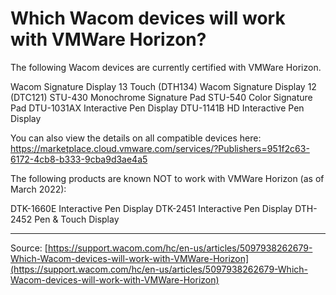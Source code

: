 # Which Wacom devices will work with VMWare Horizon?

The following Wacom devices are currently certified with VMWare Horizon.

Wacom Signature Display 13 Touch (DTH134)
Wacom Signature Display 12 (DTC121)
STU-430 Monochrome Signature Pad
STU-540 Color Signature Pad
DTU-1031AX Interactive Pen Display
DTU-1141B HD Interactive Pen Display



You can also view the details on all compatible devices here: https://marketplace.cloud.vmware.com/services/?Publishers=951f2c63-6172-4cb8-b333-9cba9d3ae4a5


The following products are known NOT to work with VMWare Horizon (as of March 2022):

DTK-1660E Interactive Pen Display
DTK-2451 Interactive Pen Display
DTH-2452 Pen & Touch Display

---
Source: [https://support.wacom.com/hc/en-us/articles/5097938262679-Which-Wacom-devices-will-work-with-VMWare-Horizon](https://support.wacom.com/hc/en-us/articles/5097938262679-Which-Wacom-devices-will-work-with-VMWare-Horizon)
